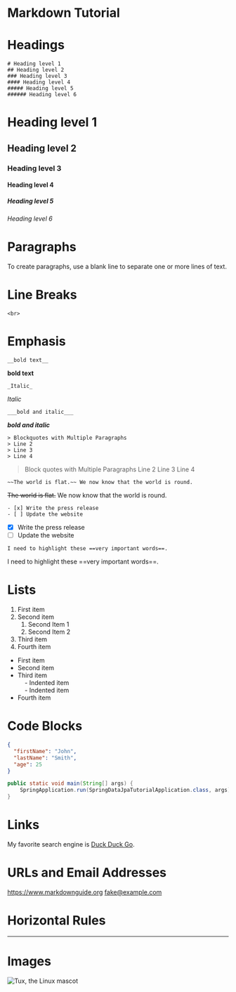 # Markdown Tutorial
# Headings
```
# Heading level 1
## Heading level 2
### Heading level 3
#### Heading level 4
##### Heading level 5
###### Heading level 6
```
# Heading level 1
## Heading level 2
### Heading level 3
#### Heading level 4
##### Heading level 5
###### Heading level 6

# Paragraphs
To create paragraphs, use a blank line to separate one or more lines of text.

# Line Breaks
```
<br>
```
# Emphasis
```
__bold text__
```
__bold text__

```
_Italic_
```
_Italic_

```
___bold and italic___ 
```
___bold and italic___

```
> Blockquotes with Multiple Paragraphs
> Line 2
> Line 3
> Line 4
```
> Block quotes with Multiple Paragraphs
> Line 2
> Line 3
> Line 4

```
~~The world is flat.~~ We now know that the world is round.
```
~~The world is flat.~~ We now know that the world is round.

```
- [x] Write the press release
- [ ] Update the website
```
- [x] Write the press release
- [ ] Update the website

```
I need to highlight these ==very important words==.
```
I need to highlight these ==very important words==.

# Lists
1. First item  
2. Second item  
	1. Second Item 1
	2. Second Item 2
3. Third item  
4. Fourth item

- First item  
- Second item  
- Third item  
    - Indented item  
    - Indented item  
- Fourth item

# Code Blocks
```json
{
  "firstName": "John",
  "lastName": "Smith",
  "age": 25
}
```

```java
public static void main(String[] args) {  
    SpringApplication.run(SpringDataJpaTutorialApplication.class, args);  
}
```
# Links
My favorite search engine is [Duck Duck Go](https://duckduckgo.com).

# URLs and Email Addresses
<https://www.markdownguide.org>
<fake@example.com>

# Horizontal Rules
***

# Images
![Tux, the Linux mascot](https://ih1.redbubble.net/image.738129642.6518/raf,750x1000,075,t,FFFFFF:97ab1c12de.jpg)